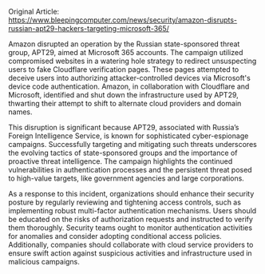 Original Article: https://www.bleepingcomputer.com/news/security/amazon-disrupts-russian-apt29-hackers-targeting-microsoft-365/

Amazon disrupted an operation by the Russian state-sponsored threat group, APT29, aimed at Microsoft 365 accounts. The campaign utilized compromised websites in a watering hole strategy to redirect unsuspecting users to fake Cloudflare verification pages. These pages attempted to deceive users into authorizing attacker-controlled devices via Microsoft's device code authentication. Amazon, in collaboration with Cloudflare and Microsoft, identified and shut down the infrastructure used by APT29, thwarting their attempt to shift to alternate cloud providers and domain names.

This disruption is significant because APT29, associated with Russia’s Foreign Intelligence Service, is known for sophisticated cyber-espionage campaigns. Successfully targeting and mitigating such threats underscores the evolving tactics of state-sponsored groups and the importance of proactive threat intelligence. The campaign highlights the continued vulnerabilities in authentication processes and the persistent threat posed to high-value targets, like government agencies and large corporations.

As a response to this incident, organizations should enhance their security posture by regularly reviewing and tightening access controls, such as implementing robust multi-factor authentication mechanisms. Users should be educated on the risks of authorization requests and instructed to verify them thoroughly. Security teams ought to monitor authentication activities for anomalies and consider adopting conditional access policies. Additionally, companies should collaborate with cloud service providers to ensure swift action against suspicious activities and infrastructure used in malicious campaigns.